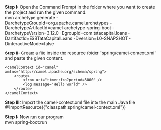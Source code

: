 <b>Step I:</b> Open the Command Prompt in the folder where you want to create the project and run the given command.</br>
mvn archetype:generate -DarchetypeGroupId=org.apache.camel.archetypes -DarchetypeArtifactId=camel-archetype-spring-boot -DarchetypeVersion=3.12.0 -DgroupId=com.tatacapital.loans -DartifactId=ESBTataCapitalLoans -Dversion=1.0-SNAPSHOT -DinteractiveMode=false


<b>Step II:</b> Create a file inside the resource folder "spring/camel-context.xml" and paste the given content.</br>
<?xml version="1.0" encoding="UTF-8"?>
<beans xmlns="http://www.springframework.org/schema/beans"
       xmlns:xsi="http://www.w3.org/2001/XMLSchema-instance" xmlns:spring="http://camel.apache.org/schema/spring"
       xsi:schemaLocation="http://www.springframework.org/schema/beans http://www.springframework.org/schema/beans/spring-beans.xsd http://camel.apache.org/schema/spring http://camel.apache.org/schema/spring/camel-spring.xsd">


    <camelContext id="camel" xmlns="http://camel.apache.org/schema/spring">
        <route>
            <from uri="timer:foo?period=3000" />
            <log message="Hello world" />
        </route>
    </camelContext>
</beans>


<b>Step III:</b> Import the camel-context.xml file into the main Java file</br>
@ImportResource({"classpath:spring/camel-context.xml"})


<b>Step I:</b> Now run our program</br>
mvn spring-boot:run
